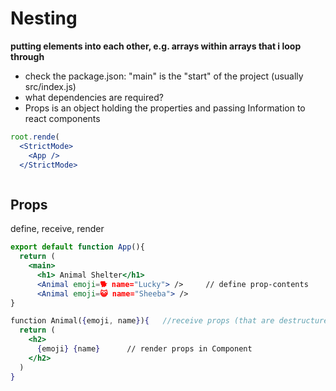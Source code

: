 # Nesting
**putting elements into each other, e.g. arrays within arrays that i loop through**
* check the package.json: "main" is the "start" of the project (usually src/index.js)
* what dependencies are required?
* Props is an object holding the properties and passing Information to react components

```jsx
root.rende(
  <StrictMode>
    <App />
  </StrictMode>
```

```jsx

```

## Props
define, receive, render


```jsx
export default function App(){
  return (
    <main>
      <h1> Animal Shelter</h1>
      <Animal emoji=🐕 name="Lucky"> />     // define prop-contents
      <Animal emoji=😺 name="Sheeba"> />
}

function Animal({emoji, name}){   //receive props (that are destructured)
  return (
    <h2> 
      {emoji} {name}      // render props in Component
    </h2>
  )
}
```
